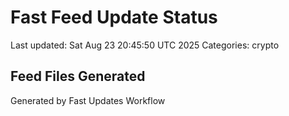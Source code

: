 # Fast Feed Update Status
Last updated: Sat Aug 23 20:45:50 UTC 2025
Categories: crypto

## Feed Files Generated

Generated by Fast Updates Workflow
